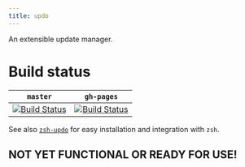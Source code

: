 ```yaml
---
title: updo
---
```


An extensible update manager.

# Build status
`master`|`gh-pages`
--|--
[![Build Status](https://travis-ci.com/daveio/updo.svg?branch=master)](https://travis-ci.com/daveio/updo/branches)|[![Build Status](https://travis-ci.com/daveio/updo.svg?branch=gh-pages)](https://travis-ci.com/daveio/updo/branches)


See also [`zsh-updo`][link-zsh-updo] for easy installation and integration with `zsh`.

## NOT YET FUNCTIONAL OR READY FOR USE!

[link-zsh-updo]: https://github.com/daveio/zsh-updo
